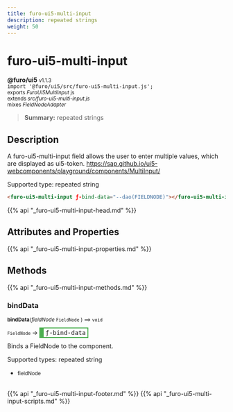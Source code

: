 ```yaml
---
title: furo-ui5-multi-input
description: repeated strings
weight: 50
---
```


# furo-ui5-multi-input
**@furo/ui5** <small>v1.1.3</small>
<br>`import '@furo/ui5/src/furo-ui5-multi-input.js';`<small>
<br>exports *FuroUi5MultiInput* js
<br>extends *src/furo-ui5-multi-input.js*
<br> mixes *FieldNodeAdapter*</small>

> **Summary:** repeated strings

## Description

A furo-ui5-multi-input field allows the user to enter multiple values, which are displayed as ui5-token.
https://sap.github.io/ui5-webcomponents/playground/components/MultiInput/

Supported type: repeated string

```html
<furo-ui5-multi-input ƒ-bind-data="--dao(FIELDNODE)"></furo-ui5-multi-input>
```

{{% api "_furo-ui5-multi-input-head.md" %}}

## Attributes and Properties
{{% api "_furo-ui5-multi-input-properties.md" %}}




























## Methods
{{% api "_furo-ui5-multi-input-methods.md" %}}




### **bindData**
<small>**bindData**(*fieldNode* `FieldNode` ) ⟹ `void`</small>

<small>`FieldNode` </small> →
<span  style="border-width:2px 2px 2px 10px; border-style: solid;border-color:  rgb(76, 175, 80);font-family:monospace; padding:2px 4px;">ƒ-bind-data</span>

Binds a FieldNode to the component.

Supported types: repeated string

- <small>fieldNode </small>
<br><br>


























{{% api "_furo-ui5-multi-input-footer.md" %}}
{{% api "_furo-ui5-multi-input-scripts.md" %}}
